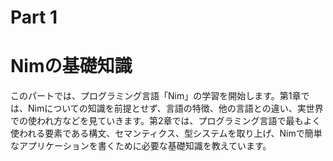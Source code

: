 # Part 1

# Nimの基礎知識

このパートでは、プログラミング言語「Nim」の学習を開始します。第1章では、Nimについての知識を前提とせず、言語の特徴、他の言語との違い、実世界での使われ方などを見ていきます。第2章では、プログラミング言語で最もよく使われる要素である構文、セマンティクス、型システムを取り上げ、Nimで簡単なアプリケーションを書くために必要な基礎知識を教えています。